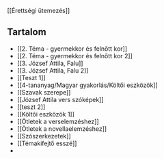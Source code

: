 [[Érettségi ütemezés]]
## Tartalom
- [[2. Téma -  gyermekkor és felnőtt kor]]
- [[2. Téma -  gyermekkor és felnőtt kor 2]]
- [[3. József Attila, Falu]]
- [[3. József Attila, Falu 2]]
- [[Teszt 1]]
- [[4-tananyag/Magyar gyakorlás/Költői eszközök]]
- [[Szavak szerepe]]
- [[József Attila vers szóképek]]
- [[teszt 2]]
- [[Költői eszközök 1]] 
- [[Ötletek a verselemzéshez]]
- [[Ötletek a novellaelemzéshez]]
- [[Szószerkezetek]]
- [[Témakifejtő esszé]]
- 